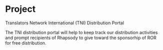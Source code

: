 # Project 
Translators Network International (TNI) Distribution Portal

The TNI distribution portal will help to keep track our distribution activities and prompt recipients of Rhapsody to give toward the sponsorhip of ROR for free distribution. 
